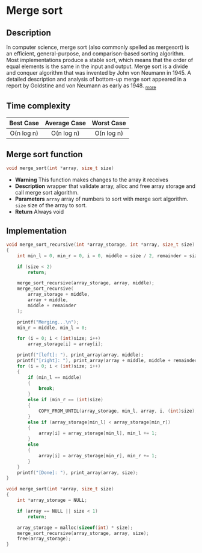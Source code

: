 # Merge sort
## Description
In computer science, merge sort (also commonly spelled as mergesort) is an efficient, general-purpose, and comparison-based sorting algorithm. Most implementations produce a stable sort, which means that the order of equal elements is the same in the input and output. Merge sort is a divide and conquer algorithm that was invented by John von Neumann in 1945. A detailed description and analysis of bottom-up merge sort appeared in a report by Goldstine and von Neumann as early as 1948. <sub><a  href="https://en.wikipedia.org/wiki/Merge_sort"  target="_blank">more</a></sub> 
## Time complexity
|Best Case|Average Case|Worst Case|
|:--:|:--:|:--:|
|O(n log n)|O(n log n)|O(n log n)|
## Merge sort function
```c
void merge_sort(int *array, size_t size)
```
* **Warning**
	This function makes changes to the array it receives
* **Description**
	  wrapper that validate array, alloc and free array storage and call merge sort algorithm.
* **Parameters**
	`array` array of numbers to sort with merge sort algorithm.
 	`size` size of the array to sort.
* **Return**
	Always void
## Implementation
```c
void merge_sort_recursive(int *array_storage, int *array, size_t size)
{
	int min_l = 0, min_r = 0, i = 0, middle = size / 2, remainder = size % 2;

	if (size < 2)
		return;

	merge_sort_recursive(array_storage, array, middle);
	merge_sort_recursive(
		array_storage + middle,
		array + middle,
		middle + remainder
	);

	printf("Merging...\n");
	min_r = middle, min_l = 0;

	for (i = 0; i < (int)size; i++)
		array_storage[i] = array[i];

	printf("[left]: "), print_array(array, middle);
	printf("[right]: "), print_array(array + middle, middle + remainder);
	for (i = 0; i < (int)size; i++)
	{
		if (min_l == middle)
		{
			break;
		}
		else if (min_r == (int)size)
		{
			COPY_FROM_UNTIL(array_storage, min_l, array, i, (int)size);
		}
		else if (array_storage[min_l] < array_storage[min_r])
		{
			array[i] = array_storage[min_l], min_l += 1;
		}
		else
		{
			array[i] = array_storage[min_r], min_r += 1;
		}
	}
	printf("[Done]: "), print_array(array, size);
}

void merge_sort(int *array, size_t size)
{
	int *array_storage = NULL;

	if (array == NULL || size < 1)
		return;

	array_storage = malloc(sizeof(int) * size);
	merge_sort_recursive(array_storage, array, size);
	free(array_storage);
}

```
